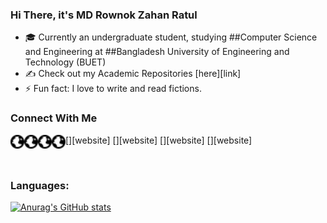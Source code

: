 ### Hi There, it's MD Rownok Zahan Ratul

- 🎓 Currently an undergraduate student, studying ##Computer Science and Engineering at ##Bangladesh University of Engineering and Technology (BUET)
- ✍ Check out my Academic Repositories [here][link]
- ⚡ Fun fact: I love to write and read fictions.

### Connect With Me

[<img align="left" alt="codeSTACKr.com" width="22px" src="https://raw.githubusercontent.com/iconic/open-iconic/master/svg/globe.svg" />][website]
[<img align="left" alt="codeSTACKr.com" width="22px" src="https://raw.githubusercontent.com/iconic/open-iconic/master/svg/globe.svg" />][website]
[<img align="left" alt="codeSTACKr.com" width="22px" src="https://raw.githubusercontent.com/iconic/open-iconic/master/svg/globe.svg" />][website]
[<img align="left" alt="codeSTACKr.com" width="22px" src="https://raw.githubusercontent.com/iconic/open-iconic/master/svg/globe.svg" />][website]

<br />

### Languages: 

[![Anurag's GitHub stats](https://github-readme-stats.vercel.app/api?username=RownokRatul)](https://github.com/anuraghazra/github-readme-stats)



